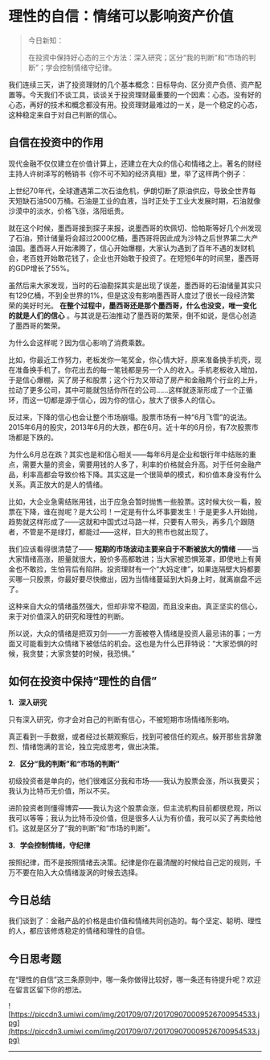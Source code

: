 # 理性的自信：情绪可以影响资产价值

> 今日新知：
> 
> 在投资中保持好心态的三个方法：深入研究；区分“我的判断”和“市场的判断”；学会控制情绪守纪律。

我们连续三天，讲了投资理财的几个基本概念：目标导向、区分资产负债、资产配置等。今天我们不谈工具，谈谈关于投资理财最重要的一个因素：心态。没有好的心态，再好的技术和概念都没有用。投资理财最难过的一关，是一个稳定的心态，这种稳定来自于对自己判断的信心。

## 自信在投资中的作用

现代金融不仅仅建立在价值计算上，还建立在大众的信心和情绪之上。著名的财经主持人许树泽写的畅销书《你不可不知的经济真相》里，举了这样两个例子：

上世纪70年代，全球遭遇第二次石油危机，伊朗切断了原油供应，导致全世界每天短缺石油500万桶。石油是工业的血液，当时正处于工业大发展时期，石油就像沙漠中的淡水，价格飞涨，洛阳纸贵。

就在这个时候，墨西哥接到探子来报，说墨西哥的坎佩切、恰帕斯等好几个州发现了石油，预计储量将会超过2000亿桶，墨西哥将因此成为沙特之后世界第二大产油国。墨西哥人开始沸腾了，信心开始爆棚，大家认为遇到了百年不遇的发财机会，老百姓开始敢花钱了，企业也开始敢于投资了。在短短6年的时间里，墨西哥的GDP增长了55%。

虽然后来大家发现，当时的石油勘探其实是出现了误差，墨西哥的石油储量其实只有129亿桶，不到全世界的1%，但是这没有影响墨西哥人度过了很长一段经济繁荣的美好时光。 **在整个过程中，墨西哥还是那个墨西哥，什么也没变，唯一变化的就是人们的信心** 。与其说是石油推动了墨西哥的繁荣，倒不如说，是信心创造了墨西哥的繁荣。

为什么会这样呢？因为信心影响了消费乘数。

比如，你最近工作努力，老板发你一笔奖金，你心情大好，原来准备换手机壳，现在准备换手机了。你花出去的每一笔钱都是另一个人的收入。手机老板收入增加，于是信心爆棚，买了房子和股票；这个行为又带动了房产和金融两个行业的上升，拉动了更多公司，其中可能就包括你所在的公司……这样就逐渐形成了一个正循环，而这一切都是源于信心，因为你的信心，放大了很多人的信心。

反过来，下降的信心也会让整个市场崩塌。股票市场有一种“6月飞雪”的说法。2015年6月的股灾，2013年6月的大跌，都在6月。近十年的6月份，有7次股票市场都是下跌的。

为什么6月总在跌？其实也是和信心相关——每年6月是企业和银行年中结账的重点，需要大量的资金，需要用钱的人多了，利率的价格就会升高。对于任何金融产品，利率高都会导致价格下降。其实这是一个很简单的模式，和价值本身没有什么关系。真正放大的是人的情绪。

比如，大企业急需结账用钱，出于应急会暂时抛售一些股票。这时候大伙一看，股票在下降，谁在抛呢？是大公司！一定是有什么坏事要发生！于是更多人开始抛，趋势就这样形成了——这就和中国式过马路一样，只要有人带头，再多几个跟随者，不管是不是绿灯，都能过——这样，巨大的熊市也就出现了。

我们应该看得很清楚了—— **短期的市场波动主要来自于不断被放大的情绪** ——当大家情绪高涨，胆量就很大，股价多高都敢进；当大家被恐惧笼罩，即使地上有黄金也不敢捡，生怕背后有陷阱。投资理财有一个“大妈定律”，如果连隔壁大妈都要买哪一只股票，你最好要尽快撤出，因为当情绪蔓延到大妈身上时，就离崩盘不远了。

这种来自大众的情绪虽然强大，但却非常不稳固，而且没来由。真正坚实的信心，来于对价值深入的研究和理性的判断。

所以说，大众的情绪是把双刃剑——一方面被卷入情绪是投资人最忌讳的事；一方面又可能看到大众情绪下被低估的机会。这也是为什么巴菲特说：“大家恐惧的时候，我贪婪；大家贪婪的时候，我恐惧。”

## 如何在投资中保持“理性的自信”

 **1.   深入研究**

只有深入研究，你才会对自己的判断有信心，不被短期市场情绪所影响。

真正看到一手数据，或者经过长期观察后，找到可被信任的观点。躲开那些言辞激烈、情绪饱满的言论，独立完成思考，做出决策。

 **2.   区分“我的判断”和“市场的判断”**

初级投资者是单向的，他们很难区分我和市场——我认为股票会涨，所以我要买；我认为比特币无价值，所以不买。

进阶投资者则懂得博弈——我认为这个股票会涨，但主流机构目前都很悲观，所以我可以等等；我认为比特币没价值，但是很多人认为有价值，我可以买了再卖给他们。这就是区分了“我的判断”和“市场的判断”。

 **3.   学会控制情绪，守纪律**

按照纪律，而不是按照情绪去决策。纪律是你在最清醒的时候给自己定的规则，千万不要在陷入大众情绪漩涡的时候去选择。

## 今日总结

我们谈到了：金融产品的价格是由价值和情绪共同创造的。每个坚定、聪明、理性的人，都应该修炼稳定的情绪和理性的自信。

## 今日思考题

在“理性的自信”这三条原则中，哪一条你做得比较好，哪一条还有待提升呢？欢迎在留言区留下你的想法。

![https://piccdn3.umiwi.com/img/201709/07/201709070009526700954533.jpg](https://piccdn3.umiwi.com/img/201709/07/201709070009526700954533.jpg)

---
